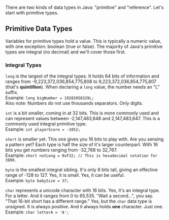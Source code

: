 There are two kinds of data types in Java: &quot;primitive&quot; and &quot;reference&quot;. Let's start with primitive types.

## Primitive Data Types
Variables for primitive types hold a value. This is typically a numeric value, with one exception: boolean (true or false).
The majority of Java's primitive types are integral (no decimal) and we'll cover those first.

### Integral Types
`long` is the largest of the integral types. It holds 64 bits of information and ranges from -9,223,372,036,854,775,808 to 9,223,372,036,854,775,807 (that's **quintillion**). When declaring a `long` value, the number needs an "L" suffix.    
Example: `long bigNumber = 19283958329L;`  
Also note: Numbers do not use thousands separators. Only digits.

`int` is a bit smaller, coming in at 32 bits. This is more commonly used and can represent values between -2,147,483,648 and 2,147,483,647. This is a commonly used integral primitive type.  
Example: `int playerScore = -1052;`

`short` is smaller yet. This one gives you 16 bits to play with. Are you sensing a pattern yet? Each type is half the size of it's larger counterpart. With 16 bits you get numbers ranging from -32,768 to 32,767.  
Example: `short notLong = 0xF32; // This is hexadecimal notation for 3890.`

`byte` is the smallest integral sibling. It's only 8 bits tall, giving an effective range of -128 to 127. Yes, it is small. Yes, it can be useful.  
Example: `byte babySize = 37;`

`char` represents a unicode character with 16 bits. Yes, it's an integral type. For a letter. And it ranges from 0 to 65,535. &quot;Wait a second&hellip;&quot;, you say. &quot;That 16-bit short has a different range.&quot; Yes, but the `char` data type is unsigned. It is always positive. And it always holds **one** character. Just one.  
Example: `char letterA = 'A';`

